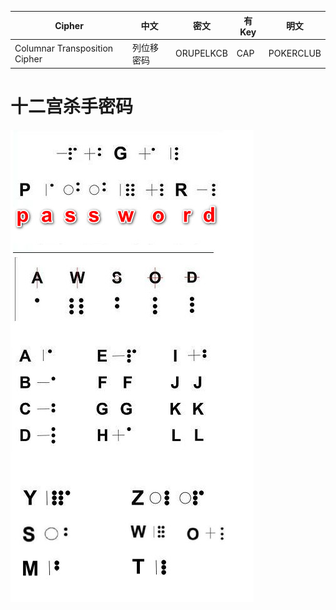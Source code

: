 | Cipher                        | 中文       | 密文      | 有Key | 明文      |
| ----------------------------- | ---------- | --------- | ----- | --------- |
| Columnar Transposition Cipher | 列位移密码 | ORUPELKCB | CAP   | POKERCLUB |





# 十二宫杀手密码 

![](imgs/Misc_Cipher_十二宫杀手密码.jpg)
